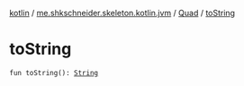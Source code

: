 [kotlin](../../index.md) / [me.shkschneider.skeleton.kotlin.jvm](../index.md) / [Quad](index.md) / [toString](./to-string.md)

# toString

`fun toString(): `[`String`](https://kotlinlang.org/api/latest/jvm/stdlib/kotlin/-string/index.html)